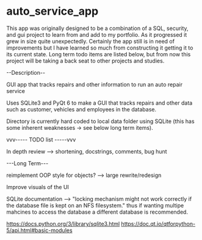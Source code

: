 # auto_service_app

This app was originally designed to be a combination of a SQL, security, and gui project to learn from and add to my portfolio. As it progressed it grew in size quite unexpectedly. Certainly the app still is in need of improvements but I have learned so much from constructing it getting it to its current state. Long term todo items are listed below, but from now this project will be taking a back seat to other projects and studies.

--Description--

GUI app that tracks repairs and other information to run an auto repair service

Uses SQLite3 and PyQt 6 to make a GUI that tracks repairs and other data such as customer, vehicles and employees in the database.

Directory is currently hard coded to local data folder using SQLite (this has some inherent weaknesses -> see below long term items).




vvv----- TODO list -----vvv

In depth review --> shortening, docstrings, comments, bug hunt

---Long Term---

reimplement OOP style for objects? --> large rewrite/redesign

Improve visuals of the UI

SQLite documentation --> "locking mechanism might not work correctly if the database file is kept on an NFS filesystem." thus if wanting multipe mahcines to access the database a different database is recommended.



https://docs.python.org/3/library/sqlite3.html
https://doc.qt.io/qtforpython-5/api.html#basic-modules